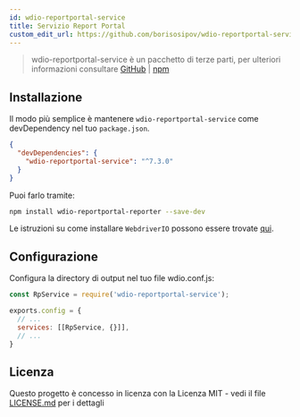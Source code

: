 ```yaml
---
id: wdio-reportportal-service
title: Servizio Report Portal
custom_edit_url: https://github.com/borisosipov/wdio-reportportal-service/edit/master/README.md
---
```



> wdio-reportportal-service è un pacchetto di terze parti, per ulteriori informazioni consultare [GitHub](https://github.com/borisosipov/wdio-reportportal-service) | [npm](https://www.npmjs.com/package/wdio-reportportal-service)

## Installazione
Il modo più semplice è mantenere `wdio-reportportal-service` come devDependency nel tuo `package.json`.
```json
{
  "devDependencies": {
    "wdio-reportportal-service": "^7.3.0"
  }
}
```
Puoi farlo tramite:

```bash
npm install wdio-reportportal-reporter --save-dev
```

Le istruzioni su come installare `WebdriverIO` possono essere trovate [qui](https://webdriver.io/docs/gettingstarted).

## Configurazione
Configura la directory di output nel tuo file wdio.conf.js:
```js
const RpService = require('wdio-reportportal-service');

exports.config = {
  // ...
  services: [[RpService, {}]],
  // ...
}
```

## Licenza

Questo progetto è concesso in licenza con la Licenza MIT - vedi il file [LICENSE.md](https://github.com/BorisOsipov/wdio-reportportal-service/blob/master/LICENSE) per i dettagli